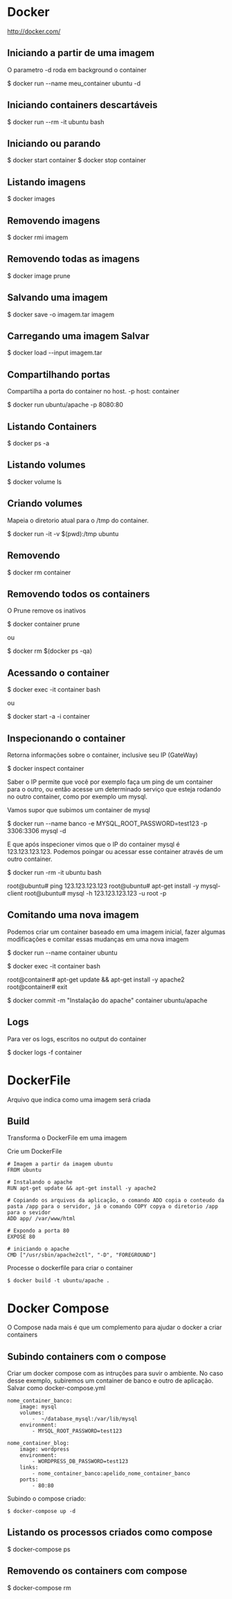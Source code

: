 # Docker

http://docker.com/

## Iniciando a partir de uma imagem

O parametro -d roda em background o container

$ docker run --name meu_container ubuntu -d

## Iniciando containers descartáveis

$ docker run --rm -it ubuntu bash

## Iniciando ou parando

$ docker start container
$ docker stop container

## Listando imagens

$ docker images

## Removendo imagens

$ docker rmi imagem

## Removendo todas as imagens

$ docker image prune

## Salvando uma imagem

$ docker save -o imagem.tar imagem

## Carregando uma imagem Salvar

$ docker load --input imagem.tar

## Compartilhando portas

Compartilha a porta do container no host. -p host: container

$ docker run ubuntu/apache -p 8080:80

## Listando Containers

$ docker ps -a

## Listando volumes

$ docker volume ls

## Criando volumes

Mapeia o diretorio atual para o /tmp do container.

$ docker run -it -v $(pwd):/tmp ubuntu 

## Removendo

$ docker rm container

## Removendo todos os containers

O Prune remove os inativos

$ docker container prune

ou 

$ docker rm $(docker ps -qa)

## Acessando o container

$ docker exec -it container bash

ou 

$ docker start -a -i container

## Inspecionando o container

Retorna informações sobre o container, inclusive seu IP (GateWay)

$ docker inspect container

Saber o IP permite que você por exemplo faça um ping de um container para o outro, ou então acesse um determinado serviço que esteja rodando 
no outro container, como por exemplo um mysql.

Vamos supor que subimos um container de mysql

$ docker run --name banco -e MYSQL_ROOT_PASSWORD=test123 -p 3306:3306 mysql -d

E que após inspecioner vimos que o IP do container mysql é 123.123.123.123. Podemos poingar ou acessar esse container através de um outro container.

$ docker run -rm -it ubuntu bash

root@ubuntu# ping 123.123.123.123
root@ubuntu# apt-get install -y mysql-client
root@ubuntu# mysql -h 123.123.123.123 -u root -p

## Comitando uma nova imagem

Podemos criar um container baseado em uma imagem inicial, fazer algumas modificações e comitar essas mudanças em uma nova imagem

$ docker run --name container ubuntu

$ docker exec -it container bash

root@container# apt-get update && apt-get install -y apache2
root@container# exit

$ docker commit -m "Instalação do apache" container ubuntu/apache

## Logs

Para ver os logs, escritos no output do container

$ docker logs -f container

# DockerFile

Arquivo que indica como uma imagem será criada

## Build

Transforma o DockerFile em uma imagem

Crie um DockerFile

    # Imagem a partir da imagem ubuntu
    FROM ubuntu

    # Instalando o apache
    RUN apt-get update && apt-get install -y apache2 
    
    # Copiando os arquivos da aplicação, o comando ADD copia o conteudo da pasta /app para o servidor, já o comando COPY copya o diretorio /app para o sevidor
    ADD app/ /var/www/html

    # Expondo a porta 80
    EXPOSE 80

    # iniciando o apache 
    CMD ["/usr/sbin/apache2ctl", "-D", "FOREGROUND"]

Processe o dockerfile para criar o container

    $ docker build -t ubuntu/apache .

# Docker Compose

O Compose nada mais é que um complemento para ajudar o docker a criar containers

## Subindo containers com o compose

Criar um docker compose com as intruções para suvir o ambiente. No caso desse exemplo,
subiremos um  container de banco e outro de aplicação. Salvar como docker-compose.yml

    nome_container_banco:
        image: mysql
        volumes:
            -  ~/database_mysql:/var/lib/mysql
        environment:
            - MYSQL_ROOT_PASSWORD=test123

    nome_container_blog:
        image: wordpress
        environment:
            - WORDPRESS_DB_PASSWORD=test123
        links:
            - nome_container_banco:apelido_nome_container_banco
        ports:
            - 80:80

Subindo o compose criado:

    $ docker-compose up -d

## Listando os processos criados como compose

$ docker-compose ps

## Removendo os containers com compose

$ docker-compose rm